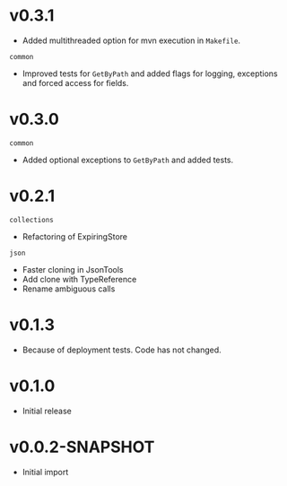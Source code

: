 # v0.3.1

* Added multithreaded option for mvn execution in `Makefile`.

`common`

* Improved tests for `GetByPath` and added flags for logging, exceptions and forced access for fields.

# v0.3.0

`common`

* Added optional exceptions to `GetByPath` and added tests. 

# v0.2.1

`collections`

* Refactoring of ExpiringStore

`json`

* Faster cloning in JsonTools
* Add clone with TypeReference
* Rename ambiguous calls

# v0.1.3

* Because of deployment tests. Code has not changed.

# v0.1.0

* Initial release

# v0.0.2-SNAPSHOT

* Initial import